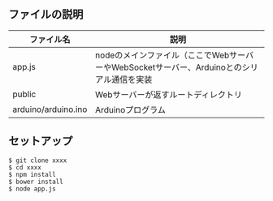 
## ファイルの説明

|ファイル名|説明|
|--- |--- |
|app.js|nodeのメインファイル（ここでWebサーバーやWebSocketサーバー、Arduinoとのシリアル通信を実装|
|public|Webサーバーが返すルートディレクトリ|
|arduino/arduino.ino|Arduinoプログラム|

## セットアップ

```
$ git clone xxxx
$ cd xxxx
$ npm install
$ bower install
$ node app.js
```